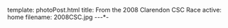 template: photoPost.html
title: From the 2008 Clarendon CSC Race
active: home
filename: 2008CSC.jpg
-*-*-*-

